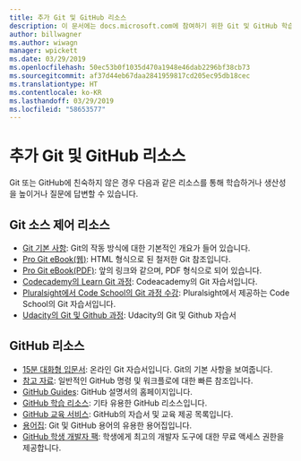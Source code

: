 ```yaml
---
title: 추가 Git 및 GitHub 리소스
description: 이 문서에는 docs.microsoft.com에 참여하기 위한 Git 및 GitHub 학습에 제안된 리소스가 나와 있습니다.
author: billwagner
ms.author: wiwagn
manager: wpickett
ms.date: 03/29/2019
ms.openlocfilehash: 50ec53b0f1035d470a1948e46dab2296bf38cb73
ms.sourcegitcommit: af37d44eb67daa2841959817cd205ec95db18cec
ms.translationtype: HT
ms.contentlocale: ko-KR
ms.lasthandoff: 03/29/2019
ms.locfileid: "58653577"
---
```

# <a name="additional-git-and-github-resources"></a>추가 Git 및 GitHub 리소스

Git 또는 GitHub에 친숙하지 않은 경우 다음과 같은 리소스를 통해 학습하거나 생산성을 높이거나 질문에 답변할 수 있습니다.

## <a name="git-source-control-resources"></a>Git 소스 제어 리소스

- [Git 기본 사항](https://go.microsoft.com/fwlink/?linkid=853939): Git의 작동 방식에 대한 기본적인 개요가 들어 있습니다.
- [Pro Git eBook(웹)](https://go.microsoft.com/fwlink/?linkid=853940): HTML 형식으로 된 철저한 Git 참조입니다.
- [Pro Git eBook(PDF)](https://progit2.s3.amazonaws.com/en/2016-03-22-f3531/progit-en.1084.pdf): 앞의 링크와 같으며, PDF 형식으로 되어 있습니다.
- [Codecademy의 Learn Git 과정](https://www.codecademy.com/learn/learn-git): Codeacademy의 Git 자습서입니다.
- [Pluralsight에서 Code School의 Git 과정 수강](https://www.pluralsight.com/courses/code-school-git-real): Pluralsight에서 제공하는 Code School의 Git 자습서입니다.
- [Udacity의 Git 및 Github 과정](https://www.udacity.com/course/how-to-use-git-and-github--ud775): Udacity의 Git 및 Github 자습서

## <a name="github-resources"></a>GitHub 리소스

- [15분 대화형 입문서](https://try.github.io/): 온라인 Git 자습서입니다. Git의 기본 사항을 보여줍니다.
- [참고 자료](https://go.microsoft.com/fwlink/?linkid=853941): 일반적인 GitHub 명령 및 워크플로에 대한 빠른 참조입니다.
- [GitHub Guides](https://guides.github.com/): GitHub 설명서의 홈페이지입니다.
- [GitHub 학습 리소스](https://help.github.com/articles/git-and-github-learning-resources/): 기타 유용한 GitHub 리소스입니다.
- [GitHub 교육 서비스](https://services.github.com/training/): GitHub의 자습서 및 교육 제공 목록입니다.
- [용어집](https://help.github.com/articles/github-glossary): Git 및 GitHub 용어의 유용한 용어집입니다.
- [GitHub 학생 개발자 팩](https://education.github.com/pack): 학생에게 최고의 개발자 도구에 대한 무료 액세스 권한을 제공합니다.
